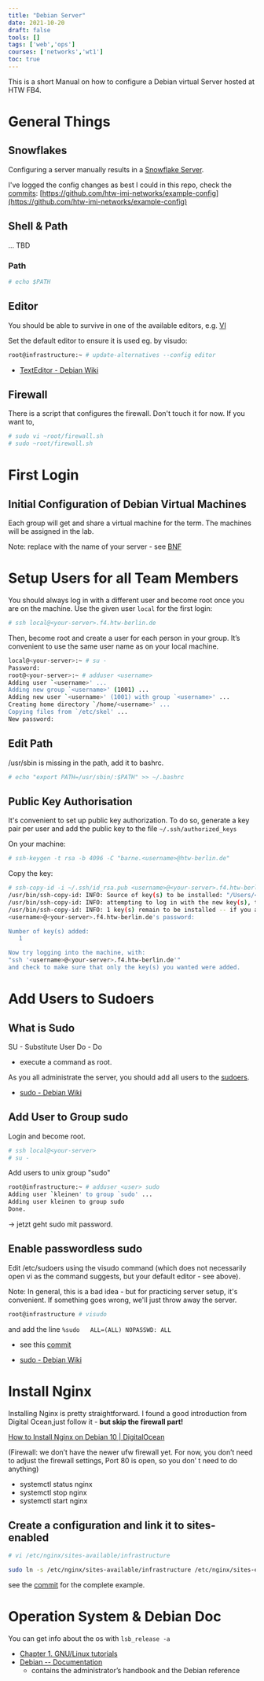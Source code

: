 ```yaml
---
title: "Debian Server"
date: 2021-10-20
draft: false
tools: []
tags: ['web','ops']
courses: ['networks','wt1']
toc: true
---
```


This is a short Manual on how to configure a Debian virtual Server hosted at HTW FB4.


# General Things

## Snowflakes

Configuring a server manually results in a [Snowflake Server](https://martinfowler.com/bliki/SnowflakeServer.html).

I've logged the config changes as best I could in this repo, check the [commits](https://github.com/htw-imi-networks/example-config/commits/main):
[https://github.com/htw-imi-networks/example-config](https://github.com/htw-imi-networks/example-config)

## Shell & Path

... TBD

### Path

```bash
# echo $PATH
```

## Editor

You should be able to survive in one of the available editors, e.g. [VI](/material/ops/vi/)

Set the default editor to ensure it is used eg. by visudo:

```bash
root@infrastructure:~ # update-alternatives --config editor
```

* [TextEditor - Debian Wiki](https://wiki.debian.org/TextEditor)
## Firewall

There is a script that configures the firewall. Don't touch it for now.
If you want to,

```bash
# sudo vi ~root/firewall.sh
# sudo ~root/firewall.sh
```


# First Login

## Initial Configuration of Debian Virtual Machines
Each group will get and share a virtual machine for the term.
The machines will be assigned in the lab.

Note: replace <your-server> with the name of your server - see [BNF](/material/languages/bnf)

<your-server>

# Setup Users for all Team Members

You should always log in with a different user and become root once you are on the machine. Use the given user `local` for the first login:

```bash
# ssh local@<your-server>.f4.htw-berlin.de
```

Then, become root and create a user for each person in your group. It’s convenient to use the same user name as on your local machine.

```bash
local@<your-server>:~ # su -
Password:
root@<your-server>:~ # adduser <username>
Adding user `<username>' ...
Adding new group `<username>' (1001) ...
Adding new user `<username>' (1001) with group `<username>' ...
Creating home directory `/home/<username>' ...
Copying files from `/etc/skel' ...
New password:

```


## Edit Path

/usr/sbin is missing in the path, add it to bashrc.

```bash
# echo "export PATH=/usr/sbin/:$PATH" >> ~/.bashrc
```

## Public Key Authorisation

It's convenient to set up public key authorization. To do so, generate
a key pair per user and add the public key to the file `~/.ssh/authorized_keys`


On your machine:

```bash
# ssh-keygen -t rsa -b 4096 -C "barne.<username>@htw-berlin.de"
```

Copy the key:

```bash
# ssh-copy-id -i ~/.ssh/id_rsa.pub <username>@<your-server>.f4.htw-berlin.de
/usr/bin/ssh-copy-id: INFO: Source of key(s) to be installed: "/Users/<username>/.ssh/id_rsa.pub"
/usr/bin/ssh-copy-id: INFO: attempting to log in with the new key(s), to filter out any that are already installed
/usr/bin/ssh-copy-id: INFO: 1 key(s) remain to be installed -- if you are prompted now it is to install the new keys
<username>@<your-server>.f4.htw-berlin.de's password:

Number of key(s) added:
   1

Now try logging into the machine, with:
"ssh '<username>@<your-server>.f4.htw-berlin.de'"
and check to make sure that only the key(s) you wanted were added.

```

# Add Users to Sudoers

## What is Sudo

SU - Substitute User
Do - Do

- execute a command as root.

As you all administrate the server, you should add all users to the [sudoers](https://de.wikipedia.org/wiki/Sudo#:~:text=sudo%20(%5B%CB%88su%CB%90du%CB%90%5D%2C%20Akronym,des%20Superusers%20root)%20zu%20starten.&text=Der%20dauerhafte%20Wechsel%20der%20Identit%C3%A4t,%2Ds%20und%20sudo%20%2Di%20.).

* [sudo - Debian Wiki](https://wiki.debian.org/sudo/)

## Add User to Group sudo

Login and become root.

```bash
# ssh local@<your-server>
# su -
```

Add users to unix group "sudo"

```bash
root@infrastructure:~ # adduser <user> sudo
Adding user `kleinen' to group `sudo' ...
Adding user kleinen to group sudo
Done.
```

-> jetzt geht sudo mit password.

## Enable passwordless sudo

Edit /etc/sudoers using the visudo command (which does not necessarily open vi
as the command suggests, but your default editor - see above).

Note: In general, this is a bad idea - but for practicing server setup,
it's convenient. If something goes wrong, we'll just throw away the server.

```bash
root@infrastructure # visudo

```

and add the line `%sudo   ALL=(ALL) NOPASSWD: ALL`
- see this [commit](https://github.com/htw-imi-networks/example-config/commit/14842f8b6eacab0d4642242c1fbb92c744bf4adb)

* [sudo - Debian Wiki](https://wiki.debian.org/sudo/)



# Install Nginx


Installing Nginx is pretty straightforward. I found a good introduction from
Digital Ocean,just follow it - **but skip the firewall part!**

[How to Install Nginx on Debian 10 | DigitalOcean](https://www.digitalocean.com/community/tutorials/how-to-install-nginx-on-debian-10)

(Firewall: we don’t have the newer ufw firewall yet. For now, you don’t need to adjust the firewall settings, Port 80 is open, so you don’ t need to do anything)

* systemctl status nginx
* systemctl stop nginx
* systemctl start nginx

## Create a configuration and link it to sites-enabled

```bash
# vi /etc/nginx/sites-available/infrastructure

sudo ln -s /etc/nginx/sites-available/infrastructure /etc/nginx/sites-enabled/

```

see the [commit](https://github.com/htw-imi-networks/example-config/commit/91199f605ac704654403f3027077b570abc10946)
for the complete example.


# Operation System & Debian Doc

You can get info about the os with `lsb_release -a`

* [Chapter 1. GNU/Linux tutorials](https://www.debian.org/doc/manuals/debian-reference/ch01.en.html#_links)
* [Debian -- Documentation](https://www.debian.org/doc/)
    - contains the administrator’s handbook and the Debian reference
